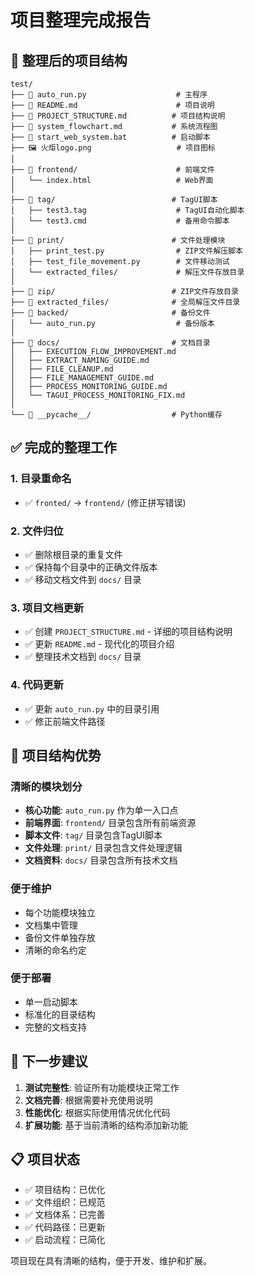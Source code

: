 # 项目整理完成报告

## 📁 整理后的项目结构

```
test/
├── 📄 auto_run.py                    # 主程序
├── 📄 README.md                      # 项目说明
├── 📄 PROJECT_STRUCTURE.md          # 项目结构说明
├── 📄 system_flowchart.md           # 系统流程图
├── 📄 start_web_system.bat          # 启动脚本
├── 🖼️ 火炬logo.png                   # 项目图标
│
├── 📂 frontend/                      # 前端文件
│   └── index.html                   # Web界面
│
├── 📂 tag/                          # TagUI脚本
│   ├── test3.tag                    # TagUI自动化脚本
│   └── test3.cmd                    # 备用命令脚本
│
├── 📂 print/                        # 文件处理模块
│   ├── print_test.py                # ZIP文件解压脚本
│   ├── test_file_movement.py        # 文件移动测试
│   └── extracted_files/             # 解压文件存放目录
│
├── 📂 zip/                          # ZIP文件存放目录
├── 📂 extracted_files/              # 全局解压文件目录
├── 📂 backed/                       # 备份文件
│   └── auto_run.py                  # 备份版本
│
├── 📂 docs/                         # 文档目录
│   ├── EXECUTION_FLOW_IMPROVEMENT.md
│   ├── EXTRACT_NAMING_GUIDE.md
│   ├── FILE_CLEANUP.md
│   ├── FILE_MANAGEMENT_GUIDE.md
│   ├── PROCESS_MONITORING_GUIDE.md
│   └── TAGUI_PROCESS_MONITORING_FIX.md
│
└── 📂 __pycache__/                  # Python缓存
```

## ✅ 完成的整理工作

### 1. 目录重命名
- ✅ `fronted/` → `frontend/` (修正拼写错误)

### 2. 文件归位
- ✅ 删除根目录的重复文件
- ✅ 保持每个目录中的正确文件版本
- ✅ 移动文档文件到 `docs/` 目录

### 3. 项目文档更新
- ✅ 创建 `PROJECT_STRUCTURE.md` - 详细的项目结构说明
- ✅ 更新 `README.md` - 现代化的项目介绍
- ✅ 整理技术文档到 `docs/` 目录

### 4. 代码更新
- ✅ 更新 `auto_run.py` 中的目录引用
- ✅ 修正前端文件路径

## 🎯 项目结构优势

### 清晰的模块划分
- **核心功能**: `auto_run.py` 作为单一入口点
- **前端界面**: `frontend/` 目录包含所有前端资源
- **脚本文件**: `tag/` 目录包含TagUI脚本
- **文件处理**: `print/` 目录包含文件处理逻辑
- **文档资料**: `docs/` 目录包含所有技术文档

### 便于维护
- 每个功能模块独立
- 文档集中管理
- 备份文件单独存放
- 清晰的命名约定

### 便于部署
- 单一启动脚本
- 标准化的目录结构
- 完整的文档支持

## 🚀 下一步建议

1. **测试完整性**: 验证所有功能模块正常工作
2. **文档完善**: 根据需要补充使用说明
3. **性能优化**: 根据实际使用情况优化代码
4. **扩展功能**: 基于当前清晰的结构添加新功能

## 📋 项目状态

- ✅ 项目结构：已优化
- ✅ 文件组织：已规范
- ✅ 文档体系：已完善
- ✅ 代码路径：已更新
- ✅ 启动流程：已简化

项目现在具有清晰的结构，便于开发、维护和扩展。
